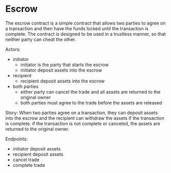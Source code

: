 # Escrow

The escrow contract is a simple contract that allows two parties to agree on a transaction and then have the funds locked until the transaction is complete. The contract is designed to be used in a trustless manner, so that neither party can cheat the other.

Actors:
- initiator
  - initiator is the party that starts the escrow
  - initiator deposit assets into the escrow
- recipient
  - recipient deposit assets into the escrow
- both parties
  - either party can cancel the trade and all assets are returned to the original owner
  - both parties must agree to the trade before the assets are released

Story:
When two parties agree on a transaction, they can deposit assets into the escrow and the recipient can withdraw the assets if the transaction is complete. if the transaction is not complete or canceled, the assets are returned to the original owner.

Endpoints:
- initiator deposit assets
- recipient deposit assets
- cancel trade
- complete trade
